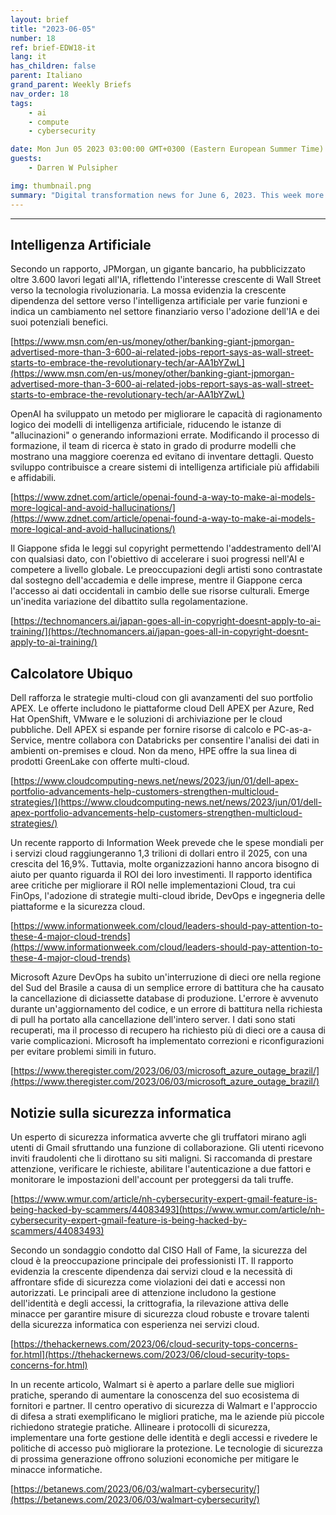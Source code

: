 ```yaml
---
layout: brief
title: "2023-06-05"
number: 18
ref: brief-EDW18-it
lang: it
has_children: false
parent: Italiano
grand_parent: Weekly Briefs
nav_order: 18
tags:
    - ai
    - compute
    - cybersecurity

date: Mon Jun 05 2023 03:00:00 GMT+0300 (Eastern European Summer Time)
guests:
    - Darren W Pulsipher

img: thumbnail.png
summary: "Digital transformation news for June 6, 2023. This week more jobs in AI, major cyber security breaches, and cloud technology best practices."
---
```




---

## Intelligenza Artificiale

Secondo un rapporto, JPMorgan, un gigante bancario, ha pubblicizzato oltre 3.600 lavori legati all'IA, riflettendo l'interesse crescente di Wall Street verso la tecnologia rivoluzionaria. La mossa evidenzia la crescente dipendenza del settore verso l'intelligenza artificiale per varie funzioni e indica un cambiamento nel settore finanziario verso l'adozione dell'IA e dei suoi potenziali benefici.

[https://www.msn.com/en-us/money/other/banking-giant-jpmorgan-advertised-more-than-3-600-ai-related-jobs-report-says-as-wall-street-starts-to-embrace-the-revolutionary-tech/ar-AA1bYZwL](https://www.msn.com/en-us/money/other/banking-giant-jpmorgan-advertised-more-than-3-600-ai-related-jobs-report-says-as-wall-street-starts-to-embrace-the-revolutionary-tech/ar-AA1bYZwL)

OpenAI ha sviluppato un metodo per migliorare le capacità di ragionamento logico dei modelli di intelligenza artificiale, riducendo le istanze di "allucinazioni" o generando informazioni errate. Modificando il processo di formazione, il team di ricerca è stato in grado di produrre modelli che mostrano una maggiore coerenza ed evitano di inventare dettagli. Questo sviluppo contribuisce a creare sistemi di intelligenza artificiale più affidabili e affidabili.

[https://www.zdnet.com/article/openai-found-a-way-to-make-ai-models-more-logical-and-avoid-hallucinations/](https://www.zdnet.com/article/openai-found-a-way-to-make-ai-models-more-logical-and-avoid-hallucinations/)

Il Giappone sfida le leggi sul copyright permettendo l'addestramento dell'AI con qualsiasi dato, con l'obiettivo di accelerare i suoi progressi nell'AI e competere a livello globale. Le preoccupazioni degli artisti sono contrastate dal sostegno dell'accademia e delle imprese, mentre il Giappone cerca l'accesso ai dati occidentali in cambio delle sue risorse culturali. Emerge un'inedita variazione del dibattito sulla regolamentazione.

[https://technomancers.ai/japan-goes-all-in-copyright-doesnt-apply-to-ai-training/](https://technomancers.ai/japan-goes-all-in-copyright-doesnt-apply-to-ai-training/)

## Calcolatore Ubiquo

Dell rafforza le strategie multi-cloud con gli avanzamenti del suo portfolio APEX. Le offerte includono le piattaforme cloud Dell APEX per Azure, Red Hat OpenShift, VMware e le soluzioni di archiviazione per le cloud pubbliche. Dell APEX si espande per fornire risorse di calcolo e PC-as-a-Service, mentre collabora con Databricks per consentire l'analisi dei dati in ambienti on-premises e cloud. Non da meno, HPE offre la sua linea di prodotti GreenLake con offerte multi-cloud.

[https://www.cloudcomputing-news.net/news/2023/jun/01/dell-apex-portfolio-advancements-help-customers-strengthen-multicloud-strategies/](https://www.cloudcomputing-news.net/news/2023/jun/01/dell-apex-portfolio-advancements-help-customers-strengthen-multicloud-strategies/)

Un recente rapporto di Information Week prevede che le spese mondiali per i servizi cloud raggiungeranno 1,3 trilioni di dollari entro il 2025, con una crescita del 16,9%. Tuttavia, molte organizzazioni hanno ancora bisogno di aiuto per quanto riguarda il ROI dei loro investimenti. Il rapporto identifica aree critiche per migliorare il ROI nelle implementazioni Cloud, tra cui FinOps, l'adozione di strategie multi-cloud ibride, DevOps e ingegneria delle piattaforme e la sicurezza cloud.

[https://www.informationweek.com/cloud/leaders-should-pay-attention-to-these-4-major-cloud-trends](https://www.informationweek.com/cloud/leaders-should-pay-attention-to-these-4-major-cloud-trends)

Microsoft Azure DevOps ha subito un'interruzione di dieci ore nella regione del Sud del Brasile a causa di un semplice errore di battitura che ha causato la cancellazione di diciassette database di produzione. L'errore è avvenuto durante un'aggiornamento del codice, e un errore di battitura nella richiesta di pull ha portato alla cancellazione dell'intero server. I dati sono stati recuperati, ma il processo di recupero ha richiesto più di dieci ore a causa di varie complicazioni. Microsoft ha implementato correzioni e riconfigurazioni per evitare problemi simili in futuro.

[https://www.theregister.com/2023/06/03/microsoft_azure_outage_brazil/](https://www.theregister.com/2023/06/03/microsoft_azure_outage_brazil/)

## Notizie sulla sicurezza informatica

Un esperto di sicurezza informatica avverte che gli truffatori mirano agli utenti di Gmail sfruttando una funzione di collaborazione. Gli utenti ricevono inviti fraudolenti che li dirottano su siti maligni. Si raccomanda di prestare attenzione, verificare le richieste, abilitare l'autenticazione a due fattori e monitorare le impostazioni dell'account per proteggersi da tali truffe.

[https://www.wmur.com/article/nh-cybersecurity-expert-gmail-feature-is-being-hacked-by-scammers/44083493](https://www.wmur.com/article/nh-cybersecurity-expert-gmail-feature-is-being-hacked-by-scammers/44083493)

Secondo un sondaggio condotto dal CISO Hall of Fame, la sicurezza del cloud è la preoccupazione principale dei professionisti IT. Il rapporto evidenzia la crescente dipendenza dai servizi cloud e la necessità di affrontare sfide di sicurezza come violazioni dei dati e accessi non autorizzati. Le principali aree di attenzione includono la gestione dell'identità e degli accessi, la crittografia, la rilevazione attiva delle minacce per garantire misure di sicurezza cloud robuste e trovare talenti della sicurezza informatica con esperienza nei servizi cloud.

[https://thehackernews.com/2023/06/cloud-security-tops-concerns-for.html](https://thehackernews.com/2023/06/cloud-security-tops-concerns-for.html)

In un recente articolo, Walmart si è aperto a parlare delle sue migliori pratiche, sperando di aumentare la conoscenza del suo ecosistema di fornitori e partner. Il centro operativo di sicurezza di Walmart e l'approccio di difesa a strati exemplificano le migliori pratiche, ma le aziende più piccole richiedono strategie pratiche. Allineare i protocolli di sicurezza, implementare una forte gestione delle identità e degli accessi e rivedere le politiche di accesso può migliorare la protezione. Le tecnologie di sicurezza di prossima generazione offrono soluzioni economiche per mitigare le minacce informatiche.

[https://betanews.com/2023/06/03/walmart-cybersecurity/](https://betanews.com/2023/06/03/walmart-cybersecurity/)


